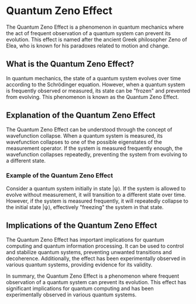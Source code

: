 # Quantum Zeno Effect

The Quantum Zeno Effect is a phenomenon in quantum mechanics where the act of frequent observation of a quantum system can prevent its evolution. This effect is named after the ancient Greek philosopher Zeno of Elea, who is known for his paradoxes related to motion and change.

## What is the Quantum Zeno Effect?

In quantum mechanics, the state of a quantum system evolves over time according to the Schrödinger equation. However, when a quantum system is frequently observed or measured, its state can be "frozen" and prevented from evolving. This phenomenon is known as the Quantum Zeno Effect.

## Explanation of the Quantum Zeno Effect

The Quantum Zeno Effect can be understood through the concept of wavefunction collapse. When a quantum system is measured, its wavefunction collapses to one of the possible eigenstates of the measurement operator. If the system is measured frequently enough, the wavefunction collapses repeatedly, preventing the system from evolving to a different state.

### Example of the Quantum Zeno Effect

Consider a quantum system initially in state |ψ⟩. If the system is allowed to evolve without measurement, it will transition to a different state over time. However, if the system is measured frequently, it will repeatedly collapse to the initial state |ψ⟩, effectively "freezing" the system in that state.

## Implications of the Quantum Zeno Effect

The Quantum Zeno Effect has important implications for quantum computing and quantum information processing. It can be used to control and stabilize quantum systems, preventing unwanted transitions and decoherence. Additionally, the effect has been experimentally observed in various quantum systems, providing evidence for its validity.

In summary, the Quantum Zeno Effect is a phenomenon where frequent observation of a quantum system can prevent its evolution. This effect has significant implications for quantum computing and has been experimentally observed in various quantum systems.
